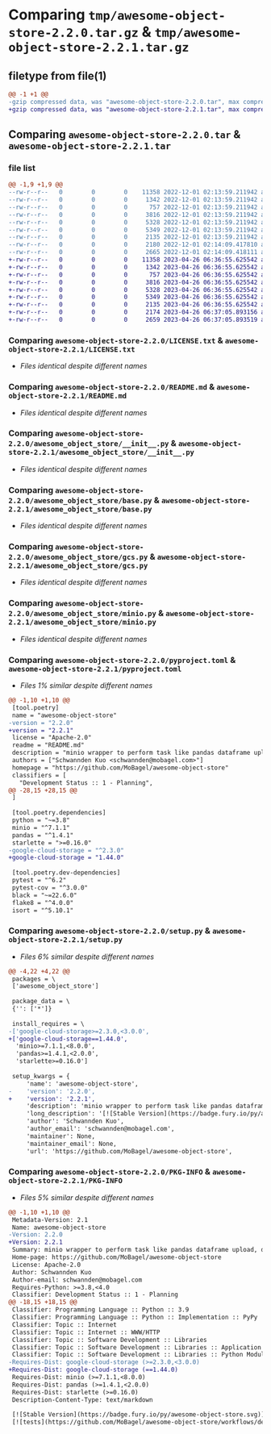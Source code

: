 # Comparing `tmp/awesome-object-store-2.2.0.tar.gz` & `tmp/awesome-object-store-2.2.1.tar.gz`

## filetype from file(1)

```diff
@@ -1 +1 @@
-gzip compressed data, was "awesome-object-store-2.2.0.tar", max compression
+gzip compressed data, was "awesome-object-store-2.2.1.tar", max compression
```

## Comparing `awesome-object-store-2.2.0.tar` & `awesome-object-store-2.2.1.tar`

### file list

```diff
@@ -1,9 +1,9 @@
--rw-r--r--   0        0        0    11358 2022-12-01 02:13:59.211942 awesome-object-store-2.2.0/LICENSE.txt
--rw-r--r--   0        0        0     1342 2022-12-01 02:13:59.211942 awesome-object-store-2.2.0/README.md
--rw-r--r--   0        0        0      757 2022-12-01 02:13:59.211942 awesome-object-store-2.2.0/awesome_object_store/__init__.py
--rw-r--r--   0        0        0     3816 2022-12-01 02:13:59.211942 awesome-object-store-2.2.0/awesome_object_store/base.py
--rw-r--r--   0        0        0     5328 2022-12-01 02:13:59.211942 awesome-object-store-2.2.0/awesome_object_store/gcs.py
--rw-r--r--   0        0        0     5349 2022-12-01 02:13:59.211942 awesome-object-store-2.2.0/awesome_object_store/minio.py
--rw-r--r--   0        0        0     2135 2022-12-01 02:13:59.211942 awesome-object-store-2.2.0/pyproject.toml
--rw-r--r--   0        0        0     2180 2022-12-01 02:14:09.417810 awesome-object-store-2.2.0/setup.py
--rw-r--r--   0        0        0     2665 2022-12-01 02:14:09.418111 awesome-object-store-2.2.0/PKG-INFO
+-rw-r--r--   0        0        0    11358 2023-04-26 06:36:55.625542 awesome-object-store-2.2.1/LICENSE.txt
+-rw-r--r--   0        0        0     1342 2023-04-26 06:36:55.625542 awesome-object-store-2.2.1/README.md
+-rw-r--r--   0        0        0      757 2023-04-26 06:36:55.625542 awesome-object-store-2.2.1/awesome_object_store/__init__.py
+-rw-r--r--   0        0        0     3816 2023-04-26 06:36:55.625542 awesome-object-store-2.2.1/awesome_object_store/base.py
+-rw-r--r--   0        0        0     5328 2023-04-26 06:36:55.625542 awesome-object-store-2.2.1/awesome_object_store/gcs.py
+-rw-r--r--   0        0        0     5349 2023-04-26 06:36:55.625542 awesome-object-store-2.2.1/awesome_object_store/minio.py
+-rw-r--r--   0        0        0     2135 2023-04-26 06:36:55.625542 awesome-object-store-2.2.1/pyproject.toml
+-rw-r--r--   0        0        0     2174 2023-04-26 06:37:05.893156 awesome-object-store-2.2.1/setup.py
+-rw-r--r--   0        0        0     2659 2023-04-26 06:37:05.893519 awesome-object-store-2.2.1/PKG-INFO
```

### Comparing `awesome-object-store-2.2.0/LICENSE.txt` & `awesome-object-store-2.2.1/LICENSE.txt`

 * *Files identical despite different names*

### Comparing `awesome-object-store-2.2.0/README.md` & `awesome-object-store-2.2.1/README.md`

 * *Files identical despite different names*

### Comparing `awesome-object-store-2.2.0/awesome_object_store/__init__.py` & `awesome-object-store-2.2.1/awesome_object_store/__init__.py`

 * *Files identical despite different names*

### Comparing `awesome-object-store-2.2.0/awesome_object_store/base.py` & `awesome-object-store-2.2.1/awesome_object_store/base.py`

 * *Files identical despite different names*

### Comparing `awesome-object-store-2.2.0/awesome_object_store/gcs.py` & `awesome-object-store-2.2.1/awesome_object_store/gcs.py`

 * *Files identical despite different names*

### Comparing `awesome-object-store-2.2.0/awesome_object_store/minio.py` & `awesome-object-store-2.2.1/awesome_object_store/minio.py`

 * *Files identical despite different names*

### Comparing `awesome-object-store-2.2.0/pyproject.toml` & `awesome-object-store-2.2.1/pyproject.toml`

 * *Files 1% similar despite different names*

```diff
@@ -1,10 +1,10 @@
 [tool.poetry]
 name = "awesome-object-store"
-version = "2.2.0"
+version = "2.2.1"
 license = "Apache-2.0"
 readme = "README.md"
 description = "minio wrapper to perform task like pandas dataframe upload, download"
 authors = ["Schwannden Kuo <schwannden@mobagel.com>"]
 homepage = "https://github.com/MoBagel/awesome-object-store"
 classifiers = [
   "Development Status :: 1 - Planning",
@@ -28,15 +28,15 @@
 ]
 
 [tool.poetry.dependencies]
 python = "~=3.8"
 minio = "^7.1.1"
 pandas = "^1.4.1"
 starlette = ">=0.16.0"
-google-cloud-storage = "^2.3.0"
+google-cloud-storage = "1.44.0"
 
 [tool.poetry.dev-dependencies]
 pytest = "^6.2"
 pytest-cov = "^3.0.0"
 black = "~=22.6.0"
 flake8 = "^4.0.0"
 isort = "^5.10.1"
```

### Comparing `awesome-object-store-2.2.0/setup.py` & `awesome-object-store-2.2.1/setup.py`

 * *Files 6% similar despite different names*

```diff
@@ -4,22 +4,22 @@
 packages = \
 ['awesome_object_store']
 
 package_data = \
 {'': ['*']}
 
 install_requires = \
-['google-cloud-storage>=2.3.0,<3.0.0',
+['google-cloud-storage==1.44.0',
  'minio>=7.1.1,<8.0.0',
  'pandas>=1.4.1,<2.0.0',
  'starlette>=0.16.0']
 
 setup_kwargs = {
     'name': 'awesome-object-store',
-    'version': '2.2.0',
+    'version': '2.2.1',
     'description': 'minio wrapper to perform task like pandas dataframe upload, download',
     'long_description': '[![Stable Version](https://badge.fury.io/py/awesome-object-store.svg)](https://pypi.org/project/awesome-object-store/)\n[![tests](https://github.com/MoBagel/awesome-object-store/workflows/develop/badge.svg)](https://github.com/MoBagel/awesome-object-store)\n[![Coverage Status](https://coveralls.io/repos/github/MoBagel/awesome-object-store/badge.svg?branch=develop)](https://coveralls.io/github/MoBagel/awesome-object-store?branch=develop)\n\n# Awesome Object Store \n\nA library that extends minio python client to perform more complex task like read/write pandas DataFrame, json file, ...etc\n\n# Feature\n* list_buckets: list all buckets.\n* list_objects: list object under a prefix.\n* put_as_json: put a dict as json file on s3.\n* exists: check if an object exist on s3.\n* remove_dir: remove a directory on s3.\n* upload_df: Upload df as csv to s3.\n* get_json: Get as dict from a json file on s3.\n* get_df: Get a dataframe from a csv object on s3.\n* remove_objects: Remove objects.\n* download: Downloads data of an object to file.\n\n# Development\n## run unit test\n1. getting service account credential:\n   1. visit google cloud console\n   1. go to project 8ndpoint-datalake-dev -> Security -> Secret Manager -> awesome-object-store-unit-test\n   1. action -> view secret value\n   1. store the value in tests/service-account.json\n2. run ./run_test.sh\n',
     'author': 'Schwannden Kuo',
     'author_email': 'schwannden@mobagel.com',
     'maintainer': None,
     'maintainer_email': None,
     'url': 'https://github.com/MoBagel/awesome-object-store',
```

### Comparing `awesome-object-store-2.2.0/PKG-INFO` & `awesome-object-store-2.2.1/PKG-INFO`

 * *Files 5% similar despite different names*

```diff
@@ -1,10 +1,10 @@
 Metadata-Version: 2.1
 Name: awesome-object-store
-Version: 2.2.0
+Version: 2.2.1
 Summary: minio wrapper to perform task like pandas dataframe upload, download
 Home-page: https://github.com/MoBagel/awesome-object-store
 License: Apache-2.0
 Author: Schwannden Kuo
 Author-email: schwannden@mobagel.com
 Requires-Python: >=3.8,<4.0
 Classifier: Development Status :: 1 - Planning
@@ -18,15 +18,15 @@
 Classifier: Programming Language :: Python :: 3.9
 Classifier: Programming Language :: Python :: Implementation :: PyPy
 Classifier: Topic :: Internet
 Classifier: Topic :: Internet :: WWW/HTTP
 Classifier: Topic :: Software Development :: Libraries
 Classifier: Topic :: Software Development :: Libraries :: Application Frameworks
 Classifier: Topic :: Software Development :: Libraries :: Python Modules
-Requires-Dist: google-cloud-storage (>=2.3.0,<3.0.0)
+Requires-Dist: google-cloud-storage (==1.44.0)
 Requires-Dist: minio (>=7.1.1,<8.0.0)
 Requires-Dist: pandas (>=1.4.1,<2.0.0)
 Requires-Dist: starlette (>=0.16.0)
 Description-Content-Type: text/markdown
 
 [![Stable Version](https://badge.fury.io/py/awesome-object-store.svg)](https://pypi.org/project/awesome-object-store/)
 [![tests](https://github.com/MoBagel/awesome-object-store/workflows/develop/badge.svg)](https://github.com/MoBagel/awesome-object-store)
```

